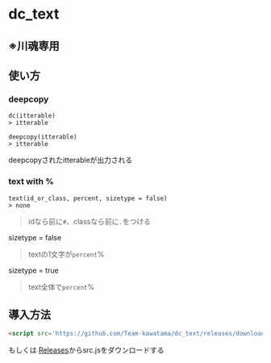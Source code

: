 # dc_text
## ※川魂専用

## 使い方
### deepcopy
```JS
dc(itterable)
> itterable
```
```JS
deepcopy(itterable)
> itterable
```
deepcopyされたitterableが出力される

### text with %
```JS
text(id_or_class, percent, sizetype = false)
> none
```
> idなら前に`#`、classなら前に`.`をつける

sizetype = false
> textの1文字が`percent`%

sizetype = true
> text全体で`percent`%

## 導入方法
```HTML
<script src='https://github.com/Team-kawatama/dc_text/releases/download/text/src.js'>
```

もしくは
[Releases](https://github.com/Team-kawatama/dc_text/releases/tag/text)からsrc.jsをダウンロードする
